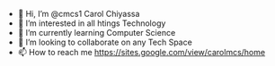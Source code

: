 - 👋 Hi, I’m @cmcs1 Carol Chiyassa 
- 👀 I’m interested in all htings Technology 
- 🌱 I’m currently learning Computer Science 
- 💞️ I’m looking to collaborate on any Tech Space 
- 📫 How to reach me https://sites.google.com/view/carolmcs/home

<!---
cmcs1/cmcs1 is a ✨ special ✨ repository because its `README.md` (this file) appears on your GitHub profile.
You can click the Preview link to take a look at your changes.
--->

